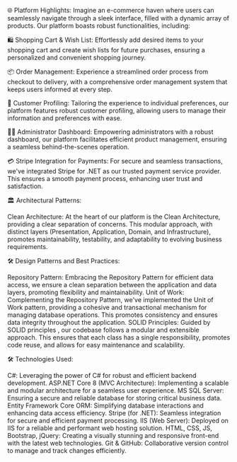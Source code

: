 🌐 Platform Highlights:
Imagine an e-commerce haven where users can seamlessly navigate through a sleek interface, filled with a dynamic array of products. Our platform boasts robust functionalities, including:

🛍️ Shopping Cart & Wish List:
Effortlessly add desired items to your shopping cart and create wish lists for future purchases, ensuring a personalized and convenient shopping journey.

📦 Order Management:
Experience a streamlined order process from checkout to delivery, with a comprehensive order management system that keeps users informed at every step.

👤 Customer Profiling:
Tailoring the experience to individual preferences, our platform features robust customer profiling, allowing users to manage their information and preferences with ease.

👩‍💼 Administrator Dashboard:
Empowering administrators with a robust dashboard, our platform facilitates efficient product management, ensuring a seamless behind-the-scenes operation.

💳 Stripe Integration for Payments:
For secure and seamless transactions, we've integrated Stripe for .NET as our trusted payment service provider. This ensures a smooth payment process, enhancing user trust and satisfaction.

🏛️ Architectural Patterns:

Clean Architecture: At the heart of our platform is the Clean Architecture, providing a clear separation of concerns. This modular approach, with distinct layers (Presentation, Application, Domain, and Infrastructure), promotes maintainability, testability, and adaptability to evolving business requirements.

🛠️ Design Patterns and Best Practices:

Repository Pattern: Embracing the Repository Pattern for efficient data access, we ensure a clean separation between the application and data layers, promoting flexibility and maintainability.
Unit of Work: Complementing the Repository Pattern, we've implemented the Unit of Work pattern, providing a cohesive and transactional mechanism for managing database operations. This promotes consistency and ensures data integrity throughout the application.
SOLID Principles: Guided by SOLID principles , our codebase follows a modular and extensible approach. This ensures that each class has a single responsibility, promotes code reuse, and allows for easy maintenance and scalability.

🛠️ Technologies Used:

C#: Leveraging the power of C# for robust and efficient backend development.
ASP.NET Core 8 (MVC Architecture): Implementing a scalable and modular architecture for a seamless user experience.
MS SQL Server: Ensuring a secure and reliable database for storing critical business data.
Entity Framework Core ORM: Simplifying database interactions and enhancing data access efficiency.
Stripe (for .NET): Seamless integration for secure and efficient payment processing.
IIS (Web Server): Deployed on IIS for a reliable and performant web hosting solution.
HTML, CSS, JS, Bootstrap, jQuery: Creating a visually stunning and responsive front-end with the latest web technologies.
Git & GitHub: Collaborative version control to manage and track changes efficiently.
